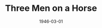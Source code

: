 ---
title: Three Men on a Horse
date: 1946-03-01
opening_date: 1946-03-01
closing_date: 1946-03-08
layout: productions
playbill:
Theatre: Theatre Jacksonville
Venue: Little Theatre
cast:
- Al: Hinkley Greenlaw
- Audrey Trowbridge: Susie McRae
- Charlie: Jarl Victor
- Clarence Dobbins: Philip Devlin, Jr.
- Delivery Boy: Jack Brantley
- Erwin Trowbridge: Frank Davis
- Frankie: Keith Bentley
- Gloria: Bette Thornton
- Harry Archer: George D. Noeling, Jr.
- Mabel: Betty Rose
- Maid: Jeanne Ostner
- Moses: Theodore Duvall
- Mr. Carver: Sherwood Jones
- Patsy: Irvin Ware
- Radio Announcer: Arthur Gutman
crew:
- Director: L. Bramer Carlson
- Light Control Board: Jeanne Ostner
- Make-up: Elmo Lehman
- Photographs in the lobby: Robert F. Marsh
- Portraits in the lobby: Nicholas Volpe
- Properties:
  - Bette Thornton
  - Betty Denniston
  - Gerri Turbow
  - Jane Blythe
  - Marilyn Archbold
  - Morty Turbow
  - Velma Henning
- Scene painting and construction:
  - Alex Pillsbury
  - Bern Bullard
  - Carol Corbett
  - Hal Kriebs
  - Helen Kriebs
  - Hinkley Greenlaw
  - Irma Jean Manning
  - Jacqueline Trevine
  - Jimmie Cooner
  - Keith Bentley
  - Lloyd Henson
  - M.B. Turbow
  - Nicholas Volpe
  - Roy Meischner
  - Sarah McRae
  - Seth Teasdale
  - Stark Heriot
  - Virginia Smith
  - William Harrison
- Scene Shifting:
  - Bern Bullard
  - Helen Kriebs
  - Hinkley Greenlaw
  - Irma Jean Manning
  - Jack Brantley
  - Jarl Victor
  - Lloyd Henson
  - Philip Devlin, Jr.
  - Sherwood Jones
  - Stark Heriot
  - Tom Keating
- Set and Lighting Design: Duke LeBrun
- Sound:
  - Helen Kriebs
  - Marilyn Archbold
- Stage Manager: Seth Teasdale
- The Tailor: Seth Teasdale
- Wardrobe Changes:
  - Boots Royall
  - Edith Garrison
  - Gerda Bower
  - Lois Davidson
orchestra:
---
